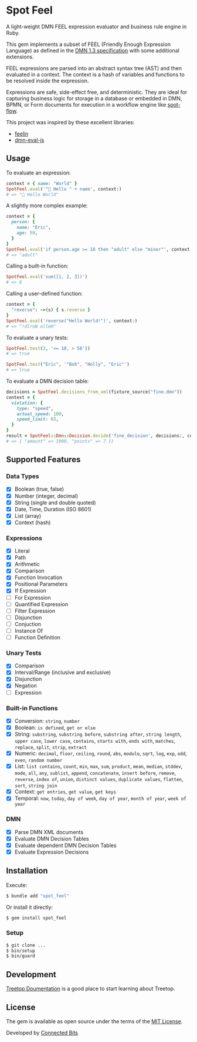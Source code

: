 # Spot Feel

A light-weight DMN FEEL expression evaluator and business rule engine in Ruby.

This gem implements a subset of FEEL (Friendly Enough Expression Language) as defined in the [DMN 1.3 specification](https://www.omg.org/spec/DMN/1.3/PDF) with some additional extensions.

FEEL expressions are parsed into an abstract syntax tree (AST) and then evaluated in a context. The context is a hash of variables and functions to be resolved inside the expression.

Expressions are safe, side-effect free, and deterministic. They are ideal for capturing business logic for storage in a database or embedded in DMN, BPMN, or Form documents for execution in a workflow engine like [spot-flow](https://github.com/connectedbits/spot_flow).

This project was inspired by these excellent libraries:

- [feelin](https://github.com/nikku/feelin)
- [dmn-eval-js](https://github.com/mineko-io/dmn-eval-js)

## Usage

To evaluate an expression:

```ruby
context = { name: "World" }
SpotFeel.eval('"👋 Hello " + name', context:)
# => "👋 Hello World"
```

A slightly more complex example:

```ruby
context = {
  person: {
    name: "Eric",
    age: 59,
  }
}
SpotFeel.eval('if person.age >= 18 then "adult" else "minor"', context:)
# => "adult"
```

Calling a built-in function:

```ruby
SpotFeel.eval('sum([1, 2, 3])')
# => 6
```

Calling a user-defined function:

```ruby
context = {
  "reverse": ->(s) { s.reverse }
}
SpotFeel.eval('reverse("Hello World!")', context:)
# => "!dlroW olleH"
```

To evaluate a unary tests:

```ruby
SpotFeel.test(3, '<= 10, > 50'))
# => true
```

```ruby
SpotFeel.test("Eric", '"Bob", "Holly", "Eric"')
# => true
```

To evaluate a DMN decision table:

```ruby
decisions = SpotFeel.decisions_from_xml(fixture_source("fine.dmn"))
context = {
  violation: {
    type: "speed",
    actual_speed: 100,
    speed_limit: 65,
  }
}
result = SpotFeel::Dmn::Decision.decide('fine_decision', decisions:, context:)
# => { "amount" => 1000, "points" => 7 })
```

## Supported Features

### Data Types

- [x] Boolean (true, false)
- [x] Number (integer, decimal)
- [x] String (single and double quoted)
- [x] Date, Time, Duration (ISO 8601)
- [x] List (array)
- [x] Context (hash)

### Expressions

- [x] Literal
- [x] Path
- [x] Arithmetic
- [x] Comparison
- [x] Function Invocation
- [x] Positional Parameters
- [x] If Expression
- [ ] For Expression
- [ ] Quantified Expression
- [ ] Filter Expression
- [ ] Disjunction
- [ ] Conjuction
- [ ] Instance Of
- [ ] Function Definition

### Unary Tests

- [x] Comparison
- [x] Interval/Range (inclusive and exclusive)
- [x] Disjunction
- [x] Negation
- [ ] Expression

### Built-in Functions

- [x] Conversion: `string`, `number`
- [x] Boolean: `is defined`, `get or else`
- [x] String: `substring`, `substring before`, `substring after`, `string length`, `upper case`, `lower case`, `contains`, `starts with`, `ends with`, `matches`, `replace`, `split`, `strip`, `extract`
- [x] Numeric: `decimal`, `floor`, `ceiling`, `round`, `abs`, `modulo`, `sqrt`, `log`, `exp`, `odd`, `even`, `random number`
- [x] List: `list contains`, `count`, `min`, `max`, `sum`, `product`, `mean`, `median`, `stddev`, `mode`, `all`, `any`, `sublist`, `append`, `concatenate`, `insert before`, `remove`, `reverse`, `index of`, `union`, `distinct values`, `duplicate values`, `flatten`, `sort`, `string join`
- [x] Context: `get entries`, `get value`, `get keys`
- [x] Temporal: `now`, `today`, `day of week`, `day of year`, `month of year`, `week of year`

### DMN

- [x] Parse DMN XML documents
- [x] Evaluate DMN Decision Tables
- [x] Evaluate dependent DMN Decision Tables
- [x] Evaluate Expression Decisions

## Installation

Execute:

```bash
$ bundle add "spot_feel"
```

Or install it directly:

```bash
$ gem install spot_feel
```

### Setup

```bash
$ git clone ...
$ bin/setup
$ bin/guard
```

## Development

[Treetop Doumentation](https://cjheath.github.io/treetop/syntactic_recognition.html) is a good place to start learning about Treetop.

## License

The gem is available as open source under the terms of the [MIT License](https://opensource.org/licenses/MIT).

Developed by [Connected Bits](http://www.connectedbits.com)
